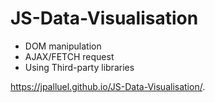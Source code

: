# JS-Data-Visualisation


* DOM manipulation
* AJAX/FETCH request
* Using Third-party libraries

 https://jpalluel.github.io/JS-Data-Visualisation/.  
